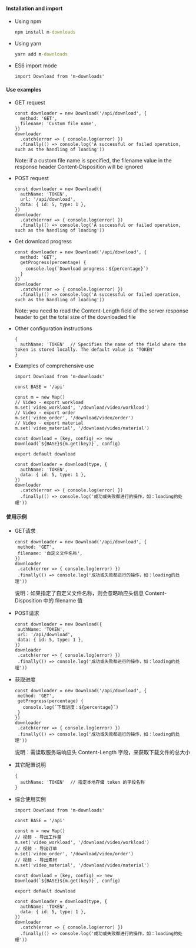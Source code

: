 #### Installation and import
* Using npm
  ```cmd
  npm install m-downloads
  ```

* Using yarn
  ```cmd
  yarn add m-downloads
  ```

* ES6 import mode
  ```JS
  import Download from 'm-downloads'
  ```

#### Use examples
* GET request
  ```JS
  const downloader = new Download('/api/download', {
    method: 'GET',
    filename: 'Custom file name',
  })
  downloader
    .catch(error => { console.log(error) })
    .finally(() => console.log('A successful or failed operation, such as the handling of loading'))
  ```
  Note: if a custom file name is specified, the filename value in the response header Content-Disposition will be ignored

* POST request
  ```JS
  const downloader = new Download({
    authName: 'TOKEN',
    url: '/api/download',
    data: { id: 5, type: 1 },
  })
  downloader
    .catch(error => { console.log(error) })
    .finally(() => console.log('A successful or failed operation, such as the handling of loading'))
  ```

* Get download progress
  ```JS
  const downloader = new Download('/api/download', {
    method: 'GET',
    getProgress(percentage) {
      console.log(`Download progress：${percentage}`)
    }
  })
  downloader
    .catch(error => { console.log(error) })
    .finally(() => console.log('A successful or failed operation, such as the handling of loading'))
  ```
  Note: you need to read the Content-Length field of the server response header to get the total size of the downloaded file

* Other configuration instructions
  ```JS
  {
    authName: 'TOKEN'  // Specifies the name of the field where the token is stored locally. The default value is 'TOKEN'
  }
  ```

* Examples of comprehensive use
  ```JS
  import Download from 'm-downloads'

  const BASE = '/api'

  const m = new Map()
  // Video - export workload
  m.set('video_workload', '/download/video/workload')
  // Video - export order
  m.set('video_order', '/download/video/order')
  // Video - export material
  m.set('video_material', '/download/video/material')

  const download = (key, config) => new Download(`${BASE}${m.get(key)}`, config)

  export default download
  ```
  ```JS
  const downloader = download(type, {
    authName: 'TOKEN',
    data: { id: 5, type: 1 },
  })
  downloader
    .catch(error => { console.log(error) })
    .finally(() => console.log('成功或失败都进行的操作，如：loading的处理'))
  ```


#### 使用示例
* GET请求
  ```JS
  const downloader = new Download('/api/download', {
   method: 'GET',
   filename: '自定义文件名称',
  })
  downloader
   .catch(error => { console.log(error) })
   .finally(() => console.log('成功或失败都进行的操作，如：loading的处理'))
  ```
  说明：如果指定了自定义文件名称，则会忽略响应头信息 Content-Disposition 中的 filename 值

* POST请求
  ```JS
  const downloader = new Download({
   authName: 'TOKEN',
   url: '/api/download',
   data: { id: 5, type: 1 },
  })
  downloader
   .catch(error => { console.log(error) })
   .finally(() => console.log('成功或失败都进行的操作，如：loading的处理'))
  ```

* 获取进度
  ```JS
  const downloader = new Download('/api/download', {
   method: 'GET',
   getProgress(percentage) {
     console.log(`下载进度：${percentage}`)
   }
  })
  downloader
   .catch(error => { console.log(error) })
   .finally(() => console.log('成功或失败都进行的操作，如：loading的处理'))
  ```
  说明：需读取服务端响应头 Content-Length 字段，来获取下载文件的总大小

* 其它配置说明
  ```JS
  {
    authName: 'TOKEN'  // 指定本地存储 token 的字段名称
  }
  ```

* 综合使用实例
  ```JS
  import Download from 'm-downloads'

  const BASE = '/api'

  const m = new Map()
  // 视频 - 导出工作量
  m.set('video_workload', '/download/video/workload')
  // 视频 - 导出订单
  m.set('video_order', '/download/video/order')
  // 视频 - 导出素材
  m.set('video_material', '/download/video/material')

  const download = (key, config) => new Download(`${BASE}${m.get(key)}`, config)

  export default download
  ```
  ```JS
  const downloader = download(type, {
    authName: 'TOKEN',
    data: { id: 5, type: 1 },
  })
  downloader
    .catch(error => { console.log(error) })
    .finally(() => console.log('成功或失败都进行的操作，如：loading的处理'))
  ```
